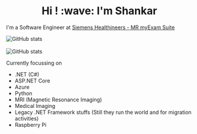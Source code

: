 <h1 align='center'>
  Hi ! :wave: I'm Shankar
</h1>

I'm a Software Engineer at [Siemens Healthineers - MR myExam Suite](https://www.siemens-healthineers.com/en-in/magnetic-resonance-imaging/technologies-and-innovations/my-exam-companion)

![GitHub stats](https://github-readme-stats.vercel.app/api?username=devshank3&show_icons=true&hide_border=true&theme=chartreuse-dark)
<br><br>
![GitHub stats](https://github-readme-stats.vercel.app/api/top-langs/?username=devshank3&layout=compact&theme=github_dark)


Currently focussing on 

- .NET (C#)
- ASP.NET Core
- Azure
- Python
- MRI (Magnetic Resonance Imaging)
- Medical Imaging
- Legacy .NET Framework stuffs (Still they run the world and for migration activities)
- Raspberry Pi
